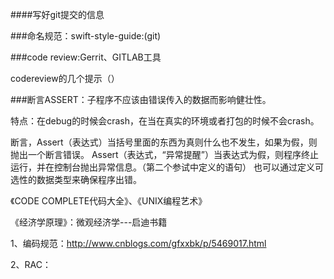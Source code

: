 ####写好git提交的信息



###命名规范：swift-style-guide:(git)



###code review:Gerrit、GITLAB工具

 codereview的几个提示（）



###断言ASSERT：子程序不应该由错误传入的数据而影响健壮性。

特点：在debug的时候会crash，在当在真实的环境或者打包的时候不会crash。

断言，Assert（表达式）当括号里面的东西为真则什么也不发生，如果为假，则抛出一个断言错误。
Assert（表达式，“异常提醒”）当表达式为假，则程序终止运行，并在控制台抛出异常信息。（第二个参试中定义的语句）
也可以通过定义可选性的数据类型来确保程序出错。



《CODE COMPLETE代码大全》、《UNIX编程艺术》

《经济学原理》：微观经济学---启迪书籍


1、编码规范：http://www.cnblogs.com/gfxxbk/p/5469017.html

2、RAC：
